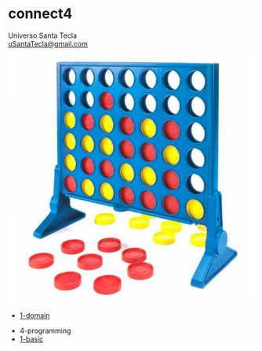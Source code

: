 # connect4
Universo Santa Tecla  
[uSantaTecla@gmail.com](mailto:uSantaTecla@gmail.com)  

![connect4](./connect4.jpg)  

* [1-domain](./1-domain/README.md)
<!-- * [2-data](./2-data/README.md)
* [3-publication](./3-publication/README.md) -->
* 4-programming
 * [1-basic](./1-basic/README.md)
